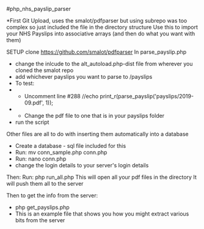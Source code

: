 #php_nhs_payslip_parser

*First Git Upload, uses the smalot/pdfparser but using subrepo was too complex so just included the file in the directory structure
Use this to import your NHS Payslips into associative arrays (and then do what you want with them)

SETUP
clone https://github.com/smalot/pdfparser
In parse_payslip.php
- change the inlcude to the alt_autoload.php-dist file from wherever you cloned the smalot repo
- add whichever payslips you want to parse to /payslips
- To test:
- - Uncomment line #288 //echo print_r(parse_payslip('payslips/2019-09.pdf', 1));
- - Change the pdf file to one that is in your payslips folder
- run the script

Other files are all to do with inserting them automatically into a database
- Create a database - sql file included for this
- Run:  mv conn_sample.php conn.php
- Run: nano conn.php
- change the login details to your server's login details

Then:
Run: php run_all.php
This will open all your pdf files in the directory
It will push them all to the server

Then to get the info from the server:
- php get_payslips.php
- This is an example file that shows you how you might extract various bits from the server
